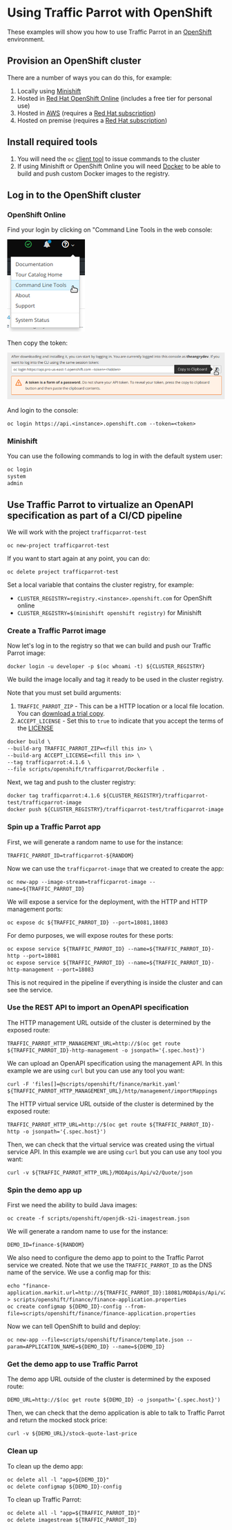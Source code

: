 # Using Traffic Parrot with OpenShift
These examples will show you how to use Traffic Parrot in an [OpenShift](https://www.openshift.com/) environment.

## Provision an OpenShift cluster
There are a number of ways you can do this, for example:
1. Locally using [Minishift](https://github.com/minishift/minishift)
1. Hosted in [Red Hat OpenShift Online](https://www.openshift.com/products/pricing/) (includes a free tier for personal use)
1. Hosted in [AWS](https://aws.amazon.com/quickstart/architecture/openshift/) (requires a [Red Hat subscription](https://www.redhat.com/wapps/ugc/register.html))
1. Hosted on premise (requires a [Red Hat subscription](https://www.redhat.com/wapps/ugc/register.html))

## Install required tools
1. You will need the `oc` [client tool](https://www.okd.io/download.html#oc-platforms) to issue commands to the cluster
1. If using Minishift or OpenShift Online you will need [Docker](https://docs.docker.com/install/#supported-platforms) to be able to build and push custom Docker images to the registry.

## Log in to the OpenShift cluster

### OpenShift Online
Find your login by clicking on "Command Line Tools in the web console:

![Alt text](images/openshift-command-line-tools.png?raw=true "Command Line Tools")

Then copy the token:

![Alt text](images/openshift-copy-token.png?raw=true "Command Line Tools")

And login to the console:
```
oc login https://api.<instance>.openshift.com --token=<token>
```

### Minishift
You can use the following commands to log in with the default system user:
```
oc login
system
admin
```

## Use Traffic Parrot to virtualize an OpenAPI specification as part of a CI/CD pipeline
We will work with the project `trafficparrot-test`

```
oc new-project trafficparrot-test
```

If you want to start again at any point, you can do:
```
oc delete project trafficparrot-test
```

Set a local variable that contains the cluster registry, for example:
* `CLUSTER_REGISTRY=registry.<instance>.openshift.com` for OpenShift online
* `CLUSTER_REGISTRY=$(minishift openshift registry)` for Minishift


### Create a Traffic Parrot image
Now let's log in to the registry so that we can build and push our Traffic Parrot image:
```
docker login -u developer -p $(oc whoami -t) ${CLUSTER_REGISTRY}
```

We build the image locally and tag it ready to be used in the cluster registry.

Note that you must set build arguments:
1. `TRAFFIC_PARROT_ZIP` - This can be a HTTP location or a local file location. You can [download a trial copy](https://trafficparrot.com/download.html?src=trafficparrot-examples-openshift).
1. `ACCEPT_LICENSE` - Set this to `true` to indicate that you accept the terms of the [LICENSE](LICENSE)

```
docker build \
--build-arg TRAFFIC_PARROT_ZIP=<fill this in> \
--build-arg ACCEPT_LICENSE=<fill this in> \
--tag trafficparrot:4.1.6 \
--file scripts/openshift/trafficparrot/Dockerfile .
```

Next, we tag and push to the cluster registry:
```
docker tag trafficparrot:4.1.6 ${CLUSTER_REGISTRY}/trafficparrot-test/trafficparrot-image
docker push ${CLUSTER_REGISTRY}/trafficparrot-test/trafficparrot-image
```

### Spin up a Traffic Parrot app
First, we will generate a random name to use for the instance:
```
TRAFFIC_PARROT_ID=trafficparrot-${RANDOM}
```

Now we can use the `trafficparrot-image` that we created to create the app:
```
oc new-app --image-stream=trafficparrot-image --name=${TRAFFIC_PARROT_ID}
```

We will expose a service for the deployment, with the HTTP and HTTP management ports:
```
oc expose dc ${TRAFFIC_PARROT_ID} --port=18081,18083
```

For demo purposes, we will expose routes for these ports:
```
oc expose service ${TRAFFIC_PARROT_ID} --name=${TRAFFIC_PARROT_ID}-http --port=18081
oc expose service ${TRAFFIC_PARROT_ID} --name=${TRAFFIC_PARROT_ID}-http-management --port=18083
```
This is not required in the pipeline if everything is inside the cluster and can see the service.

### Use the REST API to import an OpenAPI specification
The HTTP management URL outside of the cluster is determined by the exposed route:
```
TRAFFIC_PARROT_HTTP_MANAGEMENT_URL=http://$(oc get route ${TRAFFIC_PARROT_ID}-http-management -o jsonpath='{.spec.host}')
```

We can upload an OpenAPI specification using the management API. In this example we are using `curl` but you can use any tool you want:
```
curl -F 'files[]=@scripts/openshift/finance/markit.yaml' ${TRAFFIC_PARROT_HTTP_MANAGEMENT_URL}/http/management/importMappings
```

The HTTP virtual service URL outside of the cluster is determined by the exposed route:
```
TRAFFIC_PARROT_HTTP_URL=http://$(oc get route ${TRAFFIC_PARROT_ID}-http -o jsonpath='{.spec.host}')
```

Then, we can check that the virtual service was created using the virtual service API. In this example we are using `curl` but you can use any tool you want:
```
curl -v ${TRAFFIC_PARROT_HTTP_URL}/MODApis/Api/v2/Quote/json
```

### Spin the demo app up
First we need the ability to build Java images:
```
oc create -f scripts/openshift/openjdk-s2i-imagestream.json
```

We will generate a random name to use for the instance:
```
DEMO_ID=finance-${RANDOM}
```

We also need to configure the demo app to point to the Traffic Parrot service we created. Note that we use the `TRAFFIC_PARROT_ID` as the DNS name of the service. We use a config map for this:
```
echo "finance-application.markit.url=http://${TRAFFIC_PARROT_ID}:18081/MODApis/Api/v2/Quote/json" > scripts/openshift/finance/finance-application.properties
oc create configmap ${DEMO_ID}-config --from-file=scripts/openshift/finance/finance-application.properties
```

Now we can tell OpenShift to build and deploy:
```
oc new-app --file=scripts/openshift/finance/template.json --param=APPLICATION_NAME=${DEMO_ID} --name=${DEMO_ID}
```

### Get the demo app to use Traffic Parrot
The demo app URL outside of the cluster is determined by the exposed route:
```
DEMO_URL=http://$(oc get route ${DEMO_ID} -o jsonpath='{.spec.host}')
```

Then, we can check that the demo application is able to talk to Traffic Parrot and return the mocked stock price:
```
curl -v ${DEMO_URL}/stock-quote-last-price
```

### Clean up
To clean up the demo app:
```
oc delete all -l "app=${DEMO_ID}"
oc delete configmap ${DEMO_ID}-config
```

To clean up Traffic Parrot:
```
oc delete all -l "app=${TRAFFIC_PARROT_ID}"
oc delete imagestream ${TRAFFIC_PARROT_ID}
```
